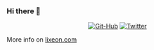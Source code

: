 ### Hi there 👋

<!--
**lixeon/lixeon** is a ✨ _special_ ✨ repository because its `README.md` (this file) appears on your GitHub profile.

Here are some ideas to get you started:

- 🔭 I’m currently working on ...
- 🌱 I’m currently learning ...
- 👯 I’m looking to collaborate on ...
- 🤔 I’m looking for help with ...
- 💬 Ask me about ...
- 📫 How to reach me: ...
- 😄 Pronouns: ...
- ⚡ Fun fact: ...
-->

<p align="center">
    <a href="https://profile-summary-for-github.com/user/lixeon"><img src="https://img.shields.io/github/followers/d4az?label=d4az&style=social" alt="Git-Hub"></a>
    <a href="https://twitter.com/lix3on"><img src="https://img.shields.io/twitter/follow/dasith_vidanage?label=dasith%20Vidanage&style=social"     alt="Twitter"></a>

</p>

More info on <a href="https://lixeon.com">lixeon.com</a>
